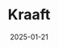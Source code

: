 ---  
layout: startup_page  
title: "Kraaft"  
id: "kraaft.co"  
permalink: "/kraaftkraaft.co01212025/"  
website: "https://www.kraaft.co/"  
funding_round: "Series A"  
funding_amount: "€13M"  
investors: "Dawn Capital, Brick & Mortar Ventures, Chalfen Ventures, Stride VC, OSS Ventures"  
about: "Kraaft is a construction tech platform that reconciles field and office operations for construction projects. It features interactive AI-driven project management tools for planning, photo geolocation, and safety checks, aiming to improve productivity and collaboration within the construction sector."  
markets: "Construction Tech, Apps, Messaging, Mobile Apps, Software, Communication Software, Business/Productivity Software, Media and Information Services (B2B)"  
hq: "Paris, Île-de-France, France"  
founded_year: "2019"  
linkedin: "https://www.linkedin.com/company/kraaft-co"  
twitter: ""  
instagram: ""  
facebook: "https://www.facebook.com/KraaftTp"  
crunchbase: "https://www.crunchbase.com/organization/kraaft"  
pitchbook: "https://pitchbook.com/profiles/company/438345-55"  

date_display: "21-Jan-2025"  
date: "2025-01-21"

# SEO Optimization  
meta_title: "Kraaft - Series A Funding (€13M)"  
meta_description: "Kraaft, Kraaft is a construction tech platform that reconciles field and office operations for construction projects. It features interactive AI-driven projec..."  
meta_keywords: "Kraaft, Construction Tech, Apps, Messaging, Mobile Apps, Software, Communication Software, Business/Productivity Software, Media and Information Services (B2B), Series A funding"  
canonical_url: "https://startup.projectstartups.com/kraaftkraaft.co01212025/"  
---